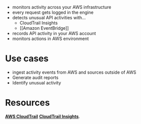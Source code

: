 - monitors activity across your AWS infrastructure
- every request gets logged in the engine
- detects unusual API activities with...
	- CloudTrail Insights
	- [[Amazon EventBridge]]
- records API activity in your AWS account
- monitors actions in AWS environment
# Use cases
- ingest activity events from AWS and sources outside of AWS
- Generate audit reports
- Identify unusual activity
# Resources
[**AWS CloudTrail**](https://aws.amazon.com/cloudtrail/)
[**CloudTrail Insights**](https://docs.aws.amazon.com/awscloudtrail/latest/userguide/logging-insights-events-with-cloudtrail.html).




